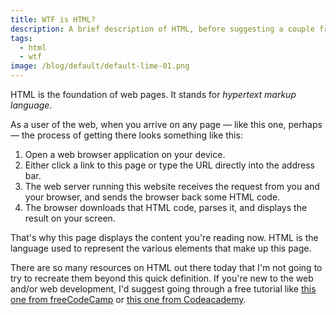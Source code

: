 ```yaml
---
title: WTF is HTML?
description: A brief description of HTML, before suggesting a couple free courses.
tags:
  - html
  - wtf
image: /blog/default/default-lime-01.png
---
```


HTML is the foundation of web pages. It stands for _hypertext markup language_.

As a user of the web, when you arrive on any page — like this one, perhaps — the process of getting there looks something like this:

1. Open a web browser application on your device.
2. Either click a link to this page or type the URL directly into the address bar.
3. The web server running this website receives the request from you and your browser, and sends the browser back some HTML code.
4. The browser downloads that HTML code, parses it, and displays the result on your screen.

That's why this page displays the content you're reading now. HTML is the language used to represent the various elements that make up this page.

There are so many resources on HTML out there today that I'm not going to try to recreate them beyond this quick definition. If you're new to the web and/or web development, I'd suggest going through a free tutorial like [this one from freeCodeCamp](https://youtu.be/kMT54MPz9oE) or [this one from Codeacademy](https://www.codecademy.com/learn/learn-html).

